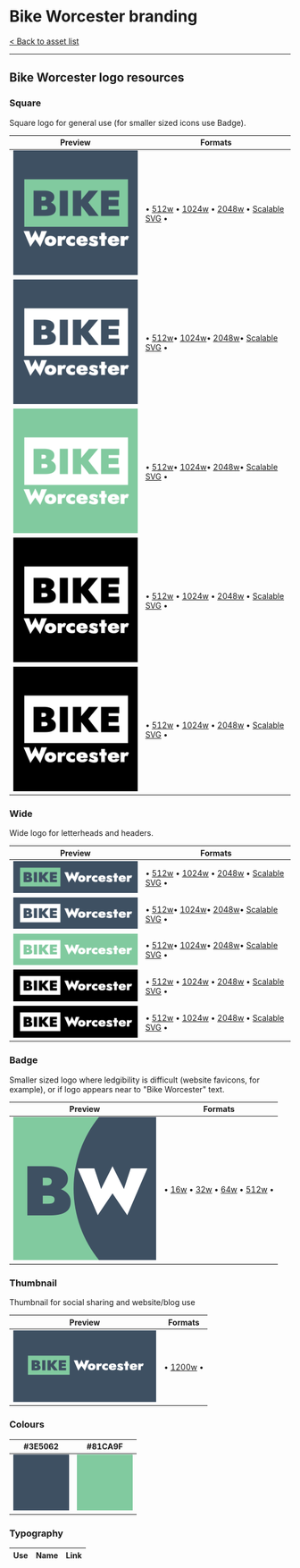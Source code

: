 # Bike Worcester branding

[< Back to asset list](./index.md)

---

## Bike Worcester logo resources

### Square
Square logo for general use (for smaller sized icons use Badge).

| Preview | Formats |
| ------- | ------- |
| [![Square](../assets/bike_worcester-logo/bike_worcester-logo-square-256.png)](bike_worcester-logo-square.md) | &bull; [512w](../assets/bike_worcester-logo/bike_worcester-logo-square-512.png) &bull; [1024w](../assets/bike_worcester-logo/bike_worcester-logo-square-1024.png) &bull; [2048w](../assets/bike_worcester-logo/bike_worcester-logo-square-2048.png) &bull; [Scalable SVG](../assets/bike_worcester-logo/bike_worcester-logo-square.svg) &bull; |
  | [![ 3E5062](../assets/bike_worcester-logo/bike_worcester-logo-square-mono-3E5062-256.png)](-.md#3E5062) | &bull; [512w](../assets/bike_worcester-logo/bike_worcester-logo-square-mono-3E5062-512.png)&bull; [1024w](../assets/bike_worcester-logo/bike_worcester-logo-square-mono-3E5062-1024.png)&bull; [2048w](../assets/bike_worcester-logo/bike_worcester-logo-square-mono-3E5062-2048.png)&bull; [Scalable SVG](../assets/bike_worcester-logo/bike_worcester-logo-square-mono-3E5062.svg) &bull; |
  | [![ 81CA9F](../assets/bike_worcester-logo/bike_worcester-logo-square-mono-81CA9F-256.png)](-.md#81CA9F) | &bull; [512w](../assets/bike_worcester-logo/bike_worcester-logo-square-mono-81CA9F-512.png)&bull; [1024w](../assets/bike_worcester-logo/bike_worcester-logo-square-mono-81CA9F-1024.png)&bull; [2048w](../assets/bike_worcester-logo/bike_worcester-logo-square-mono-81CA9F-2048.png)&bull; [Scalable SVG](../assets/bike_worcester-logo/bike_worcester-logo-square-mono-81CA9F.svg) &bull; |
| [![Square black](../assets/bike_worcester-logo/bike_worcester-logo-square-mono-000000-256.png)](bike_worcester-logo-square.md#000000) | &bull; [512w](../assets/bike_worcester-logo/bike_worcester-logo-square-mono-000000-512.png) &bull; [1024w](../assets/bike_worcester-logo/bike_worcester-logo-square-mono-000000-1024.png) &bull; [2048w](../assets/bike_worcester-logo/bike_worcester-logo-square-mono-000000-2048.png) &bull; [Scalable SVG](../assets/bike_worcester-logo/bike_worcester-logo-square-mono-000000.svg) &bull; |
| [![Square black](../assets/bike_worcester-logo/bike_worcester-logo-square-mono-ffffff-256.png)](bike_worcester-logo-square.md#ffffff) | &bull; [512w](../assets/bike_worcester-logo/bike_worcester-logo-square-mono-ffffff-512.png) &bull; [1024w](../assets/bike_worcester-logo/bike_worcester-logo-square-mono-ffffff-1024.png) &bull; [2048w](../assets/bike_worcester-logo/bike_worcester-logo-square-mono-ffffff-2048.png) &bull; [Scalable SVG](../assets/bike_worcester-logo/bike_worcester-logo-square-mono-ffffff.svg) &bull; |

### Wide
Wide logo for letterheads and headers.

| Preview | Formats |
| ------- | ------- |
| [![Wide](../assets/bike_worcester-logo/bike_worcester-logo-wide-256.png)](bike_worcester-logo-wide.md) | &bull; [512w](../assets/bike_worcester-logo/bike_worcester-logo-wide-512.png) &bull; [1024w](../assets/bike_worcester-logo/bike_worcester-logo-wide-1024.png) &bull; [2048w](../assets/bike_worcester-logo/bike_worcester-logo-wide-2048.png) &bull; [Scalable SVG](../assets/bike_worcester-logo/bike_worcester-logo-wide.svg) &bull; |
  | [![ 3E5062](../assets/bike_worcester-logo/bike_worcester-logo-wide-mono-3E5062-256.png)](-.md#3E5062) | &bull; [512w](../assets/bike_worcester-logo/bike_worcester-logo-wide-mono-3E5062-512.png)&bull; [1024w](../assets/bike_worcester-logo/bike_worcester-logo-wide-mono-3E5062-1024.png)&bull; [2048w](../assets/bike_worcester-logo/bike_worcester-logo-wide-mono-3E5062-2048.png)&bull; [Scalable SVG](../assets/bike_worcester-logo/bike_worcester-logo-wide-mono-3E5062.svg) &bull; |
  | [![ 81CA9F](../assets/bike_worcester-logo/bike_worcester-logo-wide-mono-81CA9F-256.png)](-.md#81CA9F) | &bull; [512w](../assets/bike_worcester-logo/bike_worcester-logo-wide-mono-81CA9F-512.png)&bull; [1024w](../assets/bike_worcester-logo/bike_worcester-logo-wide-mono-81CA9F-1024.png)&bull; [2048w](../assets/bike_worcester-logo/bike_worcester-logo-wide-mono-81CA9F-2048.png)&bull; [Scalable SVG](../assets/bike_worcester-logo/bike_worcester-logo-wide-mono-81CA9F.svg) &bull; |
| [![Wide black](../assets/bike_worcester-logo/bike_worcester-logo-wide-mono-000000-256.png)](bike_worcester-logo-wide.md#000000) | &bull; [512w](../assets/bike_worcester-logo/bike_worcester-logo-wide-mono-000000-512.png) &bull; [1024w](../assets/bike_worcester-logo/bike_worcester-logo-wide-mono-000000-1024.png) &bull; [2048w](../assets/bike_worcester-logo/bike_worcester-logo-wide-mono-000000-2048.png) &bull; [Scalable SVG](../assets/bike_worcester-logo/bike_worcester-logo-wide-mono-000000.svg) &bull; |
| [![Wide black](../assets/bike_worcester-logo/bike_worcester-logo-wide-mono-ffffff-256.png)](bike_worcester-logo-wide.md#ffffff) | &bull; [512w](../assets/bike_worcester-logo/bike_worcester-logo-wide-mono-ffffff-512.png) &bull; [1024w](../assets/bike_worcester-logo/bike_worcester-logo-wide-mono-ffffff-1024.png) &bull; [2048w](../assets/bike_worcester-logo/bike_worcester-logo-wide-mono-ffffff-2048.png) &bull; [Scalable SVG](../assets/bike_worcester-logo/bike_worcester-logo-wide-mono-ffffff.svg) &bull; |

### Badge
Smaller sized logo where ledgibility is difficult (website favicons, for example), or if logo appears near to &quot;Bike Worcester&quot; text.

| Preview | Formats |
| ------- | ------- |
| [![Badge](../assets/bike_worcester-logo/bike_worcester-logo-badge-256.png)](bike_worcester-logo-badge.md) | &bull; [16w](../assets/bike_worcester-logo/bike_worcester-logo-badge-16.png) &bull; [32w](../assets/bike_worcester-logo/bike_worcester-logo-badge-32.png) &bull; [64w](../assets/bike_worcester-logo/bike_worcester-logo-badge-64.png) &bull; [512w](../assets/bike_worcester-logo/bike_worcester-logo-badge-512.png)  &bull; |

### Thumbnail
Thumbnail for social sharing and website/blog use

| Preview | Formats |
| ------- | ------- |
| [![Thumbnail](../assets/bike_worcester-logo/bike_worcester-logo-thumbnail-256.png)](bike_worcester-logo-thumbnail.md) | &bull; [1200w](../assets/bike_worcester-logo/bike_worcester-logo-thumbnail-1200.png)  &bull; |


### Colours

| #3E5062 |  #81CA9F | 
| --- |  --- | 
| [![#3E5062 swatch](../assets/bike_worcester-logo/swatch-3E5062.png)]() |  [![#81CA9F swatch](../assets/bike_worcester-logo/swatch-81CA9F.png)]() | 

### Typography

| Use | Name | Link |
| --- | --- | --- |
